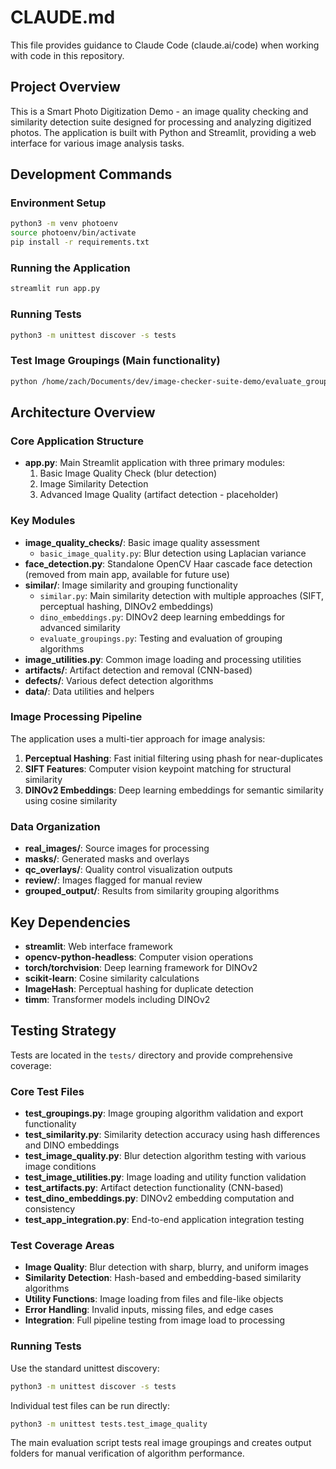 # CLAUDE.md

This file provides guidance to Claude Code (claude.ai/code) when working with code in this repository.

## Project Overview

This is a Smart Photo Digitization Demo - an image quality checking and similarity detection suite designed for processing and analyzing digitized photos. The application is built with Python and Streamlit, providing a web interface for various image analysis tasks.

## Development Commands

### Environment Setup
```bash
python3 -m venv photoenv
source photoenv/bin/activate
pip install -r requirements.txt
```

### Running the Application
```bash
streamlit run app.py
```

### Running Tests
```bash
python3 -m unittest discover -s tests
```

### Test Image Groupings (Main functionality)
```bash
python /home/zach/Documents/dev/image-checker-suite-demo/evaluate_groupsing.py
```

## Architecture Overview

### Core Application Structure
- **app.py**: Main Streamlit application with three primary modules:
  1. Basic Image Quality Check (blur detection)
  2. Image Similarity Detection
  3. Advanced Image Quality (artifact detection - placeholder)

### Key Modules
- **image_quality_checks/**: Basic image quality assessment
  - `basic_image_quality.py`: Blur detection using Laplacian variance
- **face_detection.py**: Standalone OpenCV Haar cascade face detection (removed from main app, available for future use)
- **similar/**: Image similarity and grouping functionality
  - `similar.py`: Main similarity detection with multiple approaches (SIFT, perceptual hashing, DINOv2 embeddings)
  - `dino_embeddings.py`: DINOv2 deep learning embeddings for advanced similarity
  - `evaluate_groupings.py`: Testing and evaluation of grouping algorithms
- **image_utilities.py**: Common image loading and processing utilities
- **artifacts/**: Artifact detection and removal (CNN-based)
- **defects/**: Various defect detection algorithms
- **data/**: Data utilities and helpers

### Image Processing Pipeline
The application uses a multi-tier approach for image analysis:
1. **Perceptual Hashing**: Fast initial filtering using phash for near-duplicates
2. **SIFT Features**: Computer vision keypoint matching for structural similarity
3. **DINOv2 Embeddings**: Deep learning embeddings for semantic similarity using cosine similarity

### Data Organization
- **real_images/**: Source images for processing
- **masks/**: Generated masks and overlays
- **qc_overlays/**: Quality control visualization outputs
- **review/**: Images flagged for manual review
- **grouped_output/**: Results from similarity grouping algorithms

## Key Dependencies
- **streamlit**: Web interface framework
- **opencv-python-headless**: Computer vision operations
- **torch/torchvision**: Deep learning framework for DINOv2
- **scikit-learn**: Cosine similarity calculations
- **ImageHash**: Perceptual hashing for duplicate detection
- **timm**: Transformer models including DINOv2

## Testing Strategy
Tests are located in the `tests/` directory and provide comprehensive coverage:

### Core Test Files
- **test_groupings.py**: Image grouping algorithm validation and export functionality
- **test_similarity.py**: Similarity detection accuracy using hash differences and DINO embeddings
- **test_image_quality.py**: Blur detection algorithm testing with various image conditions
- **test_image_utilities.py**: Image loading and utility function validation
- **test_artifacts.py**: Artifact detection functionality (CNN-based)
- **test_dino_embeddings.py**: DINOv2 embedding computation and consistency
- **test_app_integration.py**: End-to-end application integration testing

### Test Coverage Areas
- **Image Quality**: Blur detection with sharp, blurry, and uniform images
- **Similarity Detection**: Hash-based and embedding-based similarity algorithms
- **Utility Functions**: Image loading from files and file-like objects
- **Error Handling**: Invalid inputs, missing files, and edge cases
- **Integration**: Full pipeline testing from image load to processing

### Running Tests
Use the standard unittest discovery:
```bash
python3 -m unittest discover -s tests
```

Individual test files can be run directly:
```bash
python3 -m unittest tests.test_image_quality
```

The main evaluation script tests real image groupings and creates output folders for manual verification of algorithm performance.